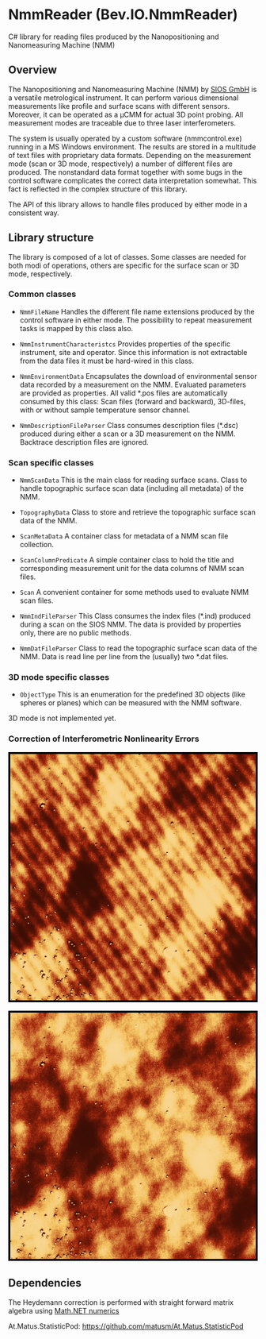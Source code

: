 # NmmReader (Bev.IO.NmmReader)

C# library for reading files produced by the Nanopositioning and Nanomeasuring Machine (NMM)

## Overview

The Nanopositioning and Nanomeasuring Machine (NMM) by [SIOS GmbH](https://sios-de.com) is a versatile metrological instrument. It can perform various dimensional measurements like profile and surface scans with different sensors. Moreover, it can be operated as a µCMM for actual 3D point probing. All measurement modes are traceable due to three laser interferometers.

The system is usually operated by a custom software (nmmcontrol.exe) running in a MS Windows environment. The results are stored in a multitude of text files with proprietary data formats. Depending on the measurement mode (scan or 3D mode, respectively) a number of different files are produced. The nonstandard data format together with some bugs in the control software complicates the correct data interpretation somewhat. This fact is reflected in the complex structure of this library.

The API of this library allows to handle files produced by either mode in a consistent way. 

## Library structure

The library is composed of a lot of classes. Some classes are needed for both modi of operations, others are specific for the surface scan or 3D mode, respectively.

### Common classes

* `NmmFileName`
Handles the different file name extensions produced by the control software in either mode. The possibility to repeat measurement tasks is mapped by this class also.
 
* `NmmInstrumentCharacteristcs`
Provides properties of the specific instrument, site and operator. Since this information is not extractable from the data files it must be hard-wired in this class.
 
* `NmmEnvironmentData`
Encapsulates the download of environmental sensor data recorded by a measurement on the NMM. Evaluated parameters are provided as properties. All valid *.pos files are automatically consumed by this class: Scan files (forward and backward), 3D-files, with or without sample temperature sensor channel.

* `NmmDescriptionFileParser`
Class consumes description files (*.dsc) produced during either a scan or a 3D measurement on the NMM. Backtrace description files are ignored.

 
### Scan specific classes

* `NmmScanData`
This is the main class for reading surface scans. Class to handle topographic surface scan data (including all metadata) of the NMM.
 
* `TopographyData`
Class to store and retrieve the topographic surface scan data of the NMM.
 
* `ScanMetaData`
A container class for metadata of a NMM scan file collection.
 
* `ScanColumnPredicate`
A simple container class to hold the title and corresponding measurement unit for the data columns of NMM scan files.
 
* `Scan`
A convenient container for some methods used to evaluate NMM scan files.
 
* `NmmIndFileParser`
This Class consumes the index files (*.ind) produced during a scan on the SIOS NMM. The data is provided by properties only, there are no public methods.
 
* `NmmDatFileParser`
   Class to read the topographic surface scan data of the NMM. Data is read line per line from the (usually) two *.dat files.

### 3D mode specific classes

* `ObjectType`
This is an enumeration for the predefined 3D objects (like spheres or planes) which can be measured with the NMM software.

3D mode is not implemented yet.

### Correction of Interferometric Nonlinearity Errors

![Topography of uncorrected data](SiMetrics0343_03_4.png)

![Topography of corrected data](SiMetrics0343_03_5.png)

## Dependencies

The Heydemann correction is performed with straight forward matrix algebra using [Math.NET numerics](https://numerics.mathdotnet.com)

At.Matus.StatisticPod: https://github.com/matusm/At.Matus.StatisticPod